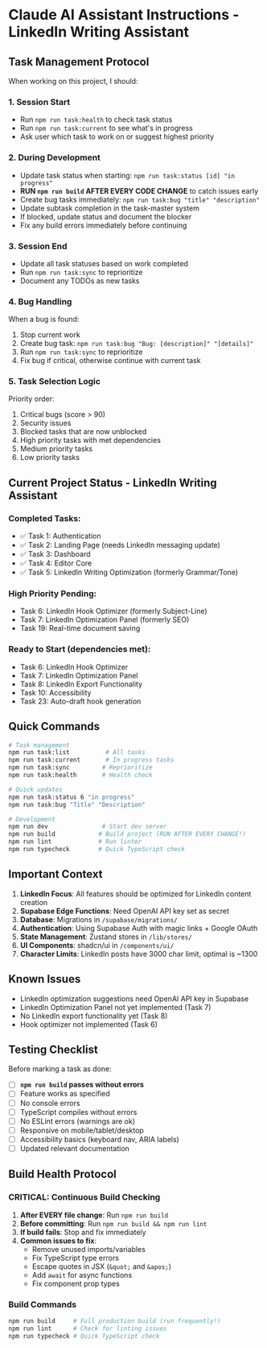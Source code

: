 # Claude AI Assistant Instructions - LinkedIn Writing Assistant

## Task Management Protocol

When working on this project, I should:

### 1. Session Start
- Run `npm run task:health` to check task status
- Run `npm run task:current` to see what's in progress
- Ask user which task to work on or suggest highest priority

### 2. During Development
- Update task status when starting: `npm run task:status [id] "in progress"`
- **RUN `npm run build` AFTER EVERY CODE CHANGE** to catch issues early
- Create bug tasks immediately: `npm run task:bug "title" "description"`
- Update subtask completion in the task-master system
- If blocked, update status and document the blocker
- Fix any build errors immediately before continuing

### 3. Session End
- Update all task statuses based on work completed
- Run `npm run task:sync` to reprioritize
- Document any TODOs as new tasks

### 4. Bug Handling
When a bug is found:
1. Stop current work
2. Create bug task: `npm run task:bug "Bug: [description]" "[details]"`
3. Run `npm run task:sync` to reprioritize
4. Fix bug if critical, otherwise continue with current task

### 5. Task Selection Logic
Priority order:
1. Critical bugs (score > 90)
2. Security issues 
3. Blocked tasks that are now unblocked
4. High priority tasks with met dependencies
5. Medium priority tasks
6. Low priority tasks

## Current Project Status - LinkedIn Writing Assistant

### Completed Tasks:
- ✅ Task 1: Authentication
- ✅ Task 2: Landing Page (needs LinkedIn messaging update)
- ✅ Task 3: Dashboard
- ✅ Task 4: Editor Core
- ✅ Task 5: LinkedIn Writing Optimization (formerly Grammar/Tone)

### High Priority Pending:
- Task 6: LinkedIn Hook Optimizer (formerly Subject-Line)
- Task 7: LinkedIn Optimization Panel (formerly SEO)
- Task 19: Real-time document saving

### Ready to Start (dependencies met):
- Task 6: LinkedIn Hook Optimizer
- Task 7: LinkedIn Optimization Panel
- Task 8: LinkedIn Export Functionality
- Task 10: Accessibility
- Task 23: Auto-draft hook generation

## Quick Commands

```bash
# Task management
npm run task:list          # All tasks
npm run task:current       # In progress tasks
npm run task:sync         # Reprioritize
npm run task:health       # Health check

# Quick updates
npm run task:status 6 "in progress"
npm run task:bug "Title" "Description"

# Development
npm run dev               # Start dev server
npm run build            # Build project (RUN AFTER EVERY CHANGE!)
npm run lint             # Run linter
npm run typecheck        # Quick TypeScript check
```

## Important Context

1. **LinkedIn Focus**: All features should be optimized for LinkedIn content creation
2. **Supabase Edge Functions**: Need OpenAI API key set as secret
3. **Database**: Migrations in `/supabase/migrations/`
4. **Authentication**: Using Supabase Auth with magic links + Google OAuth
5. **State Management**: Zustand stores in `/lib/stores/`
6. **UI Components**: shadcn/ui in `/components/ui/`
7. **Character Limits**: LinkedIn posts have 3000 char limit, optimal is ~1300

## Known Issues
- LinkedIn optimization suggestions need OpenAI API key in Supabase
- LinkedIn Optimization Panel not yet implemented (Task 7)
- No LinkedIn export functionality yet (Task 8)
- Hook optimizer not implemented (Task 6)

## Testing Checklist
Before marking a task as done:
- [ ] **`npm run build` passes without errors**
- [ ] Feature works as specified
- [ ] No console errors
- [ ] TypeScript compiles without errors
- [ ] No ESLint errors (warnings are ok)
- [ ] Responsive on mobile/tablet/desktop
- [ ] Accessibility basics (keyboard nav, ARIA labels)
- [ ] Updated relevant documentation

## Build Health Protocol

### CRITICAL: Continuous Build Checking
1. **After EVERY file change**: Run `npm run build`
2. **Before committing**: Run `npm run build && npm run lint`
3. **If build fails**: Stop and fix immediately
4. **Common issues to fix**:
   - Remove unused imports/variables
   - Fix TypeScript type errors
   - Escape quotes in JSX (`&quot;` and `&apos;`)
   - Add `await` for async functions
   - Fix component prop types

### Build Commands
```bash
npm run build     # Full production build (run frequently!)
npm run lint      # Check for linting issues
npm run typecheck # Quick TypeScript check
```